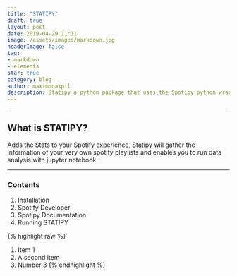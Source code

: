 ```yaml
---
title: "STATIPY"
draft: true
layout: post
date: 2019-04-29 11:11
image: /assets/images/markdown.jpg
headerImage: false
tag:
- markdown
- elements
star: true
category: blog
author: maximonakpil
description: Statipy a python package that uses the Spotipy python wrapper for calls to the spotify api
---
```


---

## What is STATIPY?

Adds the Stats to your Spotify experience, Statipy will gather the information of your very own spotify playlists and enables you to run data analysis with jupyter notebook.


---

### Contents

1. Installation
2. Spotify Developer
3. Spotipy Documentation
4. Running STATIPY

{% highlight raw %}
1. Item 1
2. A second item
3. Number 3
{% endhighlight %}
